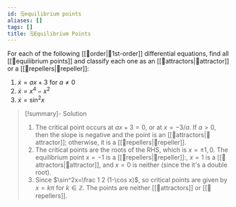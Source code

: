 ```yaml
---
id: 🗒️equilibrium points
aliases: []
tags: []
title: 🗒️Equilibrium Points
---
```


For each of the following [[📘order|📘1st-order]] differential equations, find all [[📘equilibrium points]] and classify each one as an [[📘attractors|📘attractor]] or a [[📘repellers|📘repeller]]:
1. $\dot{x}=ax+3$ for $a\neq 0$
2. $\dot{x}=x^4-x^2$
3. $\dot{x}=\sin^2x$

> [!summary]- Solution
> 
> 1. The critical point occurs at $ax+3=0$, or at $x=-3/a$. If $a>0$, then the slope is negative and the point is an [[📘attractors|📘attractor]]; otherwise, it is a [[📘repellers|📘repeller]].
> 2. The critical points are the roots of the RHS, which is $x=\pm 1, 0$. The equilibrium point $x=-1$ is a [[📘repellers|📘repeller]]:, $x=1$ is a [[📘attractors|📘attractor]], and $x=0$ is neither (since the it's a double root). 
> 3. Since $\sin^2x=\frac 1 2 (1-\cos x)$, so critical points are given by $x=k\pi$ for $k\in\mathbb{Z}$. The points are neither [[📘attractors]] or [[📘repellers]].

